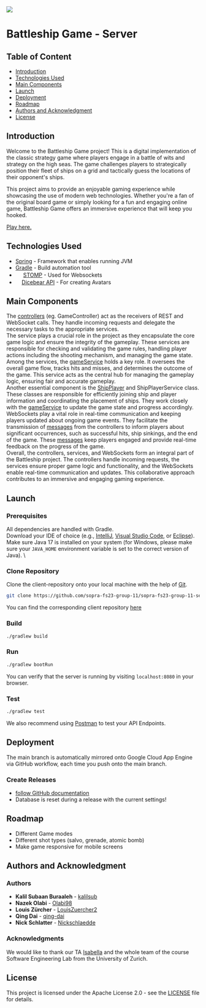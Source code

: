 <img src=https://github.com/sopra-fs23-group-11/sopra-fs23-group-11-client/blob/main/src/ReadMePics/WelcomeToBattleShip.JPG />

# Battleship Game - Server

## Table of Content

- [Introduction](#introduction)
- [Technologies Used](#technologies-used)
- [Main Components](#main-components)
- [Launch](#launch)
- [Deployment](#deployment)
- [Roadmap](#roadmap)
- [Authors and Acknowledgment](#authors-and-acknowledgment)
- [License](#license)

## Introduction
Welcome to the Battleship Game project! This is a digital implementation of the classic strategy game where players engage in a battle of wits and strategy on the high seas. The game challenges players to strategically position their fleet of ships on a grid and tactically guess the locations of their opponent's ships.

This project aims to provide an enjoyable gaming experience while showcasing the use of modern web technologies. Whether you're a fan of the original board game or simply looking for a fun and engaging online game, Battleship Game offers an immersive experience that will keep you hooked.

[Play here.](http://sopra-fs23-group-11-client.oa.r.appspot.com/)


## Technologies Used
* [Spring](https://spring.io/projects/spring-framework) - Framework that enables running JVM
* [Gradle](https://gradle.org/) - Build automation tool
* <img src="https://user-images.githubusercontent.com/91155454/170843632-39007803-3026-4e48-bb78-93836a3ea771.png" width="16" height="16" /> [STOMP](https://stomp-js.github.io/stomp-websocket/) - Used for Websockets
* <img src="https://github.com/sopra-fs23-group-11/sopra-fs23-group-11-client/blob/main/src/ReadMePics/DicebearAPI.JPG" width="16" height="16" />[Dicebear API](https://www.dicebear.com/) - For creating Avatars

## Main Components

The [controllers](https://github.com/sopra-fs23-group-11/sopra-fs23-group-11-server/tree/main/src/main/java/ch/uzh/ifi/hase/soprafs23/controller) (eg. GameController) act as the receivers of REST and WebSocket calls. They handle incoming requests and delegate the necessary tasks to the appropriate services.<br />
The service plays a crucial role in the project as they encapsulate the core game logic and ensure the integrity of the gameplay. These services are responsible for checking and validating the game rules, handling player actions including the shooting mechanism, and managing the game state.<br />
Among the services, the [gameService](https://github.com/sopra-fs23-group-11/sopra-fs23-group-11-server/blob/main/src/main/java/ch/uzh/ifi/hase/soprafs23/service/GameService.java) holds a key role. It oversees the overall game flow, tracks hits and misses, and determines the outcome of the game. This service acts as the central hub for managing the gameplay logic, ensuring fair and accurate gameplay.<br />
Another essential component is the [ShipPlayer](https://github.com/sopra-fs23-group-11/sopra-fs23-group-11-server/blob/main/src/main/java/ch/uzh/ifi/hase/soprafs23/entity/ships/ShipPlayer.java) and ShipPlayerService class. These classes are responsible for efficiently joining ship and player information and coordinating the placement of ships. They work closely with the [gameService](https://github.com/sopra-fs23-group-11/sopra-fs23-group-11-server/blob/main/src/main/java/ch/uzh/ifi/hase/soprafs23/service/GameService.java) to update the game state and progress accordingly.<br />
WebSockets play a vital role in real-time communication and keeping players updated about ongoing game events. They facilitate the transmission of [messages](https://github.com/sopra-fs23-group-11/sopra-fs23-group-11-server/tree/main/src/main/java/ch/uzh/ifi/hase/soprafs23/WebSockets/Message) from the controllers to inform players about significant occurrences, such as successful hits, ship sinkings, and the end of the game. These [messages](https://github.com/sopra-fs23-group-11/sopra-fs23-group-11-server/tree/main/src/main/java/ch/uzh/ifi/hase/soprafs23/WebSockets/Message) keep players engaged and provide real-time feedback on the progress of the game.<br />
Overall, the controllers, services, and WebSockets form an integral part of the Battleship project. The controllers handle incoming requests, the services ensure proper game logic and functionality, and the WebSockets enable real-time communication and updates. This collaborative approach contributes to an immersive and engaging gaming experience.


## Launch

### Prerequisites
All dependencies are handled with Gradle. <br />
Download your IDE of choice (e.g., [IntelliJ](https://www.jetbrains.com/idea/download/), [Visual Studio Code](https://code.visualstudio.com/), or [Eclipse](http://www.eclipse.org/downloads/)). Make sure Java 17 is installed on your system (for Windows, please make sure your `JAVA_HOME` environment variable is set to the correct version of Java). \

### Clone Repository
Clone the client-repository onto your local machine with the help of [Git](https://git-scm.com/downloads).

```bash 
git clone https://github.com/sopra-fs23-group-11/sopra-fs23-group-11-server.git
```
You can find the corresponding client repository [here](https://github.com/sopra-fs23-group-11/sopra-fs23-group-11-client)

### Build

```bash
./gradlew build
```

### Run

```bash
./gradlew bootRun
```
You can verify that the server is running by visiting `localhost:8080` in your browser.

### Test

```bash
./gradlew test
```
We also recommend using [Postman](https://www.getpostman.com) to test your API Endpoints.

## Deployment
The main branch is automatically mirrored onto Google Cloud App Engine via GitHub workflow, each time you push onto the main branch. 

### Create Releases
- [follow GitHub documentation](https://docs.github.com/en/repositories/releasing-projects-on-github/managing-releases-in-a-repository)
- Database is reset during a release with the current settings!

## Roadmap
- Different Game modes
- Different shot types (salvo, grenade, atomic bomb)
- Make game responsive for mobile screens

## Authors and Acknowledgment

### Authors
* **Kalil Subaan Buraaleh** - [kalilsub](https://github.com/kalilsub)
* **Nazek Olabi** - [Olabi98](https://github.com/Olabi98)
* **Louis Zürcher** - [LouisZuercher2](https://github.com/LouisZuercher2)
* **Qing Dai** - [qing-dai](https://github.com/qing-dai)
* **Nick Schlatter** - [Nickschlaedde](https://github.com/Nickschlaedde)

### Acknowledgments
We would like to thank our TA [Isabella](https://github.com/bellachesney) and the whole team of the course Software Engineering Lab from the University of Zurich.

## License
This project is licensed under the Apache License 2.0 - see the [LICENSE](https://github.com/sopra-fs23-group-11/sopra-fs23-group-11-server/blob/main/LICENSE) file for details.
